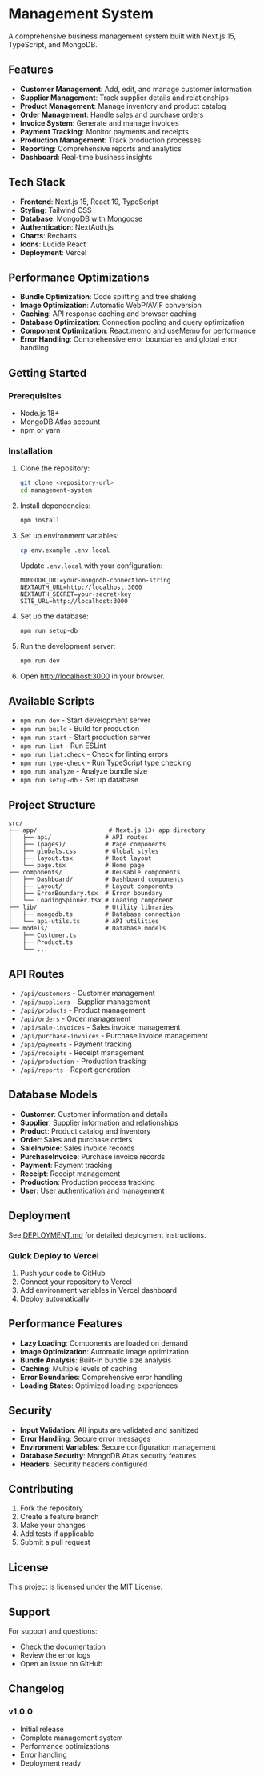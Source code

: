 # Management System

A comprehensive business management system built with Next.js 15, TypeScript, and MongoDB.

## Features

- **Customer Management**: Add, edit, and manage customer information
- **Supplier Management**: Track supplier details and relationships
- **Product Management**: Manage inventory and product catalog
- **Order Management**: Handle sales and purchase orders
- **Invoice System**: Generate and manage invoices
- **Payment Tracking**: Monitor payments and receipts
- **Production Management**: Track production processes
- **Reporting**: Comprehensive reports and analytics
- **Dashboard**: Real-time business insights

## Tech Stack

- **Frontend**: Next.js 15, React 19, TypeScript
- **Styling**: Tailwind CSS
- **Database**: MongoDB with Mongoose
- **Authentication**: NextAuth.js
- **Charts**: Recharts
- **Icons**: Lucide React
- **Deployment**: Vercel

## Performance Optimizations

- **Bundle Optimization**: Code splitting and tree shaking
- **Image Optimization**: Automatic WebP/AVIF conversion
- **Caching**: API response caching and browser caching
- **Database Optimization**: Connection pooling and query optimization
- **Component Optimization**: React.memo and useMemo for performance
- **Error Handling**: Comprehensive error boundaries and global error handling

## Getting Started

### Prerequisites

- Node.js 18+ 
- MongoDB Atlas account
- npm or yarn

### Installation

1. Clone the repository:
   ```bash
   git clone <repository-url>
   cd management-system
   ```

2. Install dependencies:
   ```bash
   npm install
   ```

3. Set up environment variables:
   ```bash
   cp env.example .env.local
   ```
   
   Update `.env.local` with your configuration:
   ```env
   MONGODB_URI=your-mongodb-connection-string
   NEXTAUTH_URL=http://localhost:3000
   NEXTAUTH_SECRET=your-secret-key
   SITE_URL=http://localhost:3000
   ```

4. Set up the database:
   ```bash
   npm run setup-db
   ```

5. Run the development server:
   ```bash
   npm run dev
   ```

6. Open [http://localhost:3000](http://localhost:3000) in your browser.

## Available Scripts

- `npm run dev` - Start development server
- `npm run build` - Build for production
- `npm run start` - Start production server
- `npm run lint` - Run ESLint
- `npm run lint:check` - Check for linting errors
- `npm run type-check` - Run TypeScript type checking
- `npm run analyze` - Analyze bundle size
- `npm run setup-db` - Set up database

## Project Structure

```
src/
├── app/                    # Next.js 13+ app directory
│   ├── api/               # API routes
│   ├── (pages)/           # Page components
│   ├── globals.css        # Global styles
│   ├── layout.tsx         # Root layout
│   └── page.tsx           # Home page
├── components/            # Reusable components
│   ├── Dashboard/         # Dashboard components
│   ├── Layout/            # Layout components
│   ├── ErrorBoundary.tsx  # Error boundary
│   └── LoadingSpinner.tsx # Loading component
├── lib/                   # Utility libraries
│   ├── mongodb.ts         # Database connection
│   └── api-utils.ts       # API utilities
└── models/                # Database models
    ├── Customer.ts
    ├── Product.ts
    └── ...
```

## API Routes

- `/api/customers` - Customer management
- `/api/suppliers` - Supplier management
- `/api/products` - Product management
- `/api/orders` - Order management
- `/api/sale-invoices` - Sales invoice management
- `/api/purchase-invoices` - Purchase invoice management
- `/api/payments` - Payment tracking
- `/api/receipts` - Receipt management
- `/api/production` - Production tracking
- `/api/reports` - Report generation

## Database Models

- **Customer**: Customer information and details
- **Supplier**: Supplier information and relationships
- **Product**: Product catalog and inventory
- **Order**: Sales and purchase orders
- **SaleInvoice**: Sales invoice records
- **PurchaseInvoice**: Purchase invoice records
- **Payment**: Payment tracking
- **Receipt**: Receipt management
- **Production**: Production process tracking
- **User**: User authentication and management

## Deployment

See [DEPLOYMENT.md](./DEPLOYMENT.md) for detailed deployment instructions.

### Quick Deploy to Vercel

1. Push your code to GitHub
2. Connect your repository to Vercel
3. Add environment variables in Vercel dashboard
4. Deploy automatically

## Performance Features

- **Lazy Loading**: Components are loaded on demand
- **Image Optimization**: Automatic image optimization
- **Bundle Analysis**: Built-in bundle size analysis
- **Caching**: Multiple levels of caching
- **Error Boundaries**: Comprehensive error handling
- **Loading States**: Optimized loading experiences

## Security

- **Input Validation**: All inputs are validated and sanitized
- **Error Handling**: Secure error messages
- **Environment Variables**: Secure configuration management
- **Database Security**: MongoDB Atlas security features
- **Headers**: Security headers configured

## Contributing

1. Fork the repository
2. Create a feature branch
3. Make your changes
4. Add tests if applicable
5. Submit a pull request

## License

This project is licensed under the MIT License.

## Support

For support and questions:
- Check the documentation
- Review the error logs
- Open an issue on GitHub

## Changelog

### v1.0.0
- Initial release
- Complete management system
- Performance optimizations
- Error handling
- Deployment ready